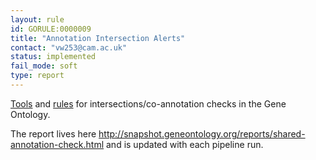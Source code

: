 ```yaml
---
layout: rule
id: GORULE:0000009
title: "Annotation Intersection Alerts"
contact: "vw253@cam.ac.uk"
status: implemented
fail_mode: soft
type: report
---
```

[Tools](http://github.com/geneontology/shared-annotation-check) and [rules](https://github.com/geneontology/shared-annotation-check/blob/master/rules.txt) for intersections/co-annotation checks in the Gene Ontology.

The report lives here http://snapshot.geneontology.org/reports/shared-annotation-check.html and is updated with each pipeline run.
